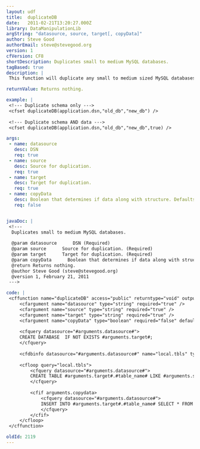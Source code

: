 ```yaml
---
layout: udf
title:  duplicateDB
date:   2011-02-21T13:20:27.000Z
library: DataManipulationLib
argString: "datasource, source, target[, copyData]"
author: Steve Good
authorEmail: steve@stevegood.org
version: 1
cfVersion: CF8
shortDescription: Duplicates small to medium MySQL databases.
tagBased: true
description: |
 This function will duplicate any small to medium sized MySQL databases on the same DB server. I strongly discourage using this on large DBs! You can dupe schema only or schema + data.

returnValue: Returns nothing.

example: |
 <!--- Duplicate schema only --->
 <cfset duplicateDB(application.dsn,"old_db","new_db") />
 
 <!--- Duplicate schema AND data --->
 <cfset duplicateDB(application.dsn,"old_db","new_db",true) />

args:
 - name: datasource
   desc: DSN
   req: true
 - name: source
   desc: Source for duplication.
   req: true
 - name: target
   desc: Target for duplication.
   req: true
 - name: copyData
   desc: Boolean that determines if data along with structure. Defaults to false.
   req: false


javaDoc: |
 <!---
  Duplicates small to medium MySQL databases.
  
  @param datasource      DSN (Required)
  @param source      Source for duplication. (Required)
  @param target      Target for duplication. (Required)
  @param copyData      Boolean that determines if data along with structure. Defaults to false. (Optional)
  @return Returns nothing. 
  @author Steve Good (steve@stevegood.org) 
  @version 1, February 21, 2011 
 --->

code: |
 <cffunction name="duplicateDB" access="public" returntype="void" output="false" hint="I duplicate a MySQL database locally on the same server.">
     <cfargument name="datasource" type="string" required="true" />
     <cfargument name="source" type="string" required="true" />
     <cfargument name="target" type="string" required="true" />
     <cfargument name="copyData" type="boolean" required="false" default="false" />
     
     <cfquery datasource="#arguments.datasource#">
     CREATE DATABASE  IF NOT EXISTS #arguments.target#;
     </cfquery>
     
     <cfdbinfo datasource="#arguments.datasource#" name="local.tbls" type="tables" />
     
     <cfloop query="local.tbls">
         <cfquery datasource="#arguments.datasource#">
         CREATE TABLE #arguments.target#.#table_name# LIKE #arguments.source#.#table_name#;
         </cfquery>
         
         <cfif arguments.copydata>
             <cfquery datasource="#arguments.datasource#">
             INSERT INTO #arguments.target#.#table_name# SELECT * FROM #arguments.source#.#table_name#;
             </cfquery>
         </cfif>
     </cfloop>
 </cffunction>

oldId: 2119
---
```


